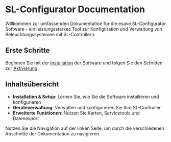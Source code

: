 # SL-Configurator Documentation

Willkommen zur umfassenden Dokumentation für die esave SL-Configurator Software - ein leistungsstarkes Tool zur Konfiguration und Verwaltung von Beleuchtungssystemen mit SL-Controllern.

## Erste Schritte

Beginnen Sie mit der [Installation](./2-installation/README.md) der Software und folgen Sie den Schritten zur [Aktivierung](./3-aktivierung/README.md).

## Inhaltsübersicht

- **Installation & Setup**: Lernen Sie, wie Sie die Software installieren und konfigurieren
- **Geräteverwaltung**: Verwalten und konfigurieren Sie Ihre SL-Controller
- **Erweiterte Funktionen**: Nutzen Sie Karten, Servicetools und Datenexport

Nutzen Sie die Navigation auf der linken Seite, um durch die verschiedenen Abschnitte der Dokumentation zu navigieren.